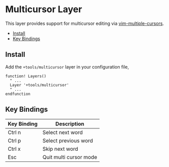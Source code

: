 # Multicursor Layer

This layer provides support for multicursor editing via [vim-multiple-cursors](https://github.com/terryma/vim-multiple-cursors).

- [Install](#install)
- [Key Bindings](#key-bindings)

## Install

Add the `+tools/multicursor` layer in your configuration file,

```viml
function! Layers()
  " ...
  Layer '+tools/multicursor'
  " ...
endfunction
```

## Key Bindings

Key Binding | Description
----------- | --------------------------
Ctrl n      | Select next word
Ctrl p      | Select previous word
Ctrl x      | Skip next word
Esc         | Quit multi cursor mode

